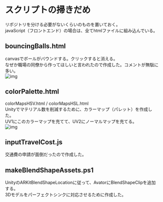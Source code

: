 # スクリプトの掃きだめ
リポジトリを分ける必要がないくらいのものを置いておく。  
javaScript（フロントエンド）の場合は、全てhtmlファイルに組み込んでいる。

## bouncingBalls.html
canvasでボールがバウンドする。クリックすると消える。  
なぜか職場の同僚から作ってほしいと言われたので作成した。コメントが無駄に多い。  
![img](https://user-images.githubusercontent.com/79532972/151468147-143a9d15-c4a1-42bd-b2da-4bcc10f6b869.png)

## colorPalette.html
colorMapsHSV.html / colorMapsHSL.html  
Unityでマテリアル数を削減するために、カラーマップ（パレット）を作成した。  
UV1にこのカラーマップを充てて、UV2にノーマルマップを充てる。  
![img](https://user-images.githubusercontent.com/79532972/151468713-3a89e4dc-365b-405b-b3ea-0f62f9fa1b9e.png)

## inputTravelCost.js
交通費の申請が面倒だったので作成した。

## makeBlendShapeAssets.ps1
UnityのARKitBlendShapeLocationに従って、AvatorにBlendShapeClipを追加する。  
3Dモデルをパーフェクトシンクに対応させるために作成した。
